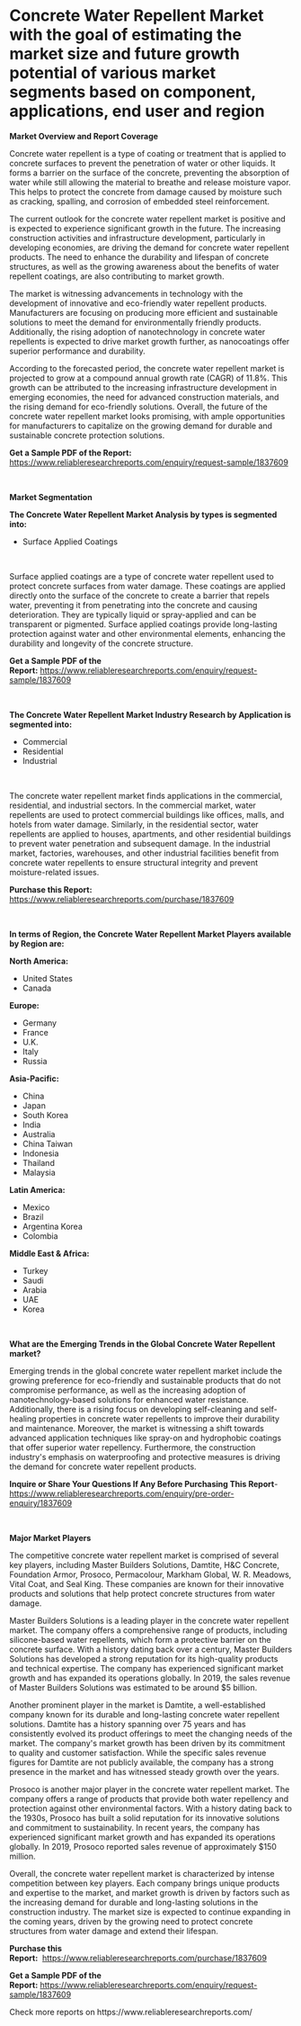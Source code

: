 <p><h1>Concrete Water Repellent Market with the goal of estimating the market size and future growth potential of various market segments based on component, applications, end user and region</h1></p><p><strong>Market Overview and Report Coverage</strong></p>
<p><p>Concrete water repellent is a type of coating or treatment that is applied to concrete surfaces to prevent the penetration of water or other liquids. It forms a barrier on the surface of the concrete, preventing the absorption of water while still allowing the material to breathe and release moisture vapor. This helps to protect the concrete from damage caused by moisture such as cracking, spalling, and corrosion of embedded steel reinforcement.</p><p>The current outlook for the concrete water repellent market is positive and is expected to experience significant growth in the future. The increasing construction activities and infrastructure development, particularly in developing economies, are driving the demand for concrete water repellent products. The need to enhance the durability and lifespan of concrete structures, as well as the growing awareness about the benefits of water repellent coatings, are also contributing to market growth.</p><p>The market is witnessing advancements in technology with the development of innovative and eco-friendly water repellent products. Manufacturers are focusing on producing more efficient and sustainable solutions to meet the demand for environmentally friendly products. Additionally, the rising adoption of nanotechnology in concrete water repellents is expected to drive market growth further, as nanocoatings offer superior performance and durability.</p><p>According to the forecasted period, the concrete water repellent market is projected to grow at a compound annual growth rate (CAGR) of 11.8%. This growth can be attributed to the increasing infrastructure development in emerging economies, the need for advanced construction materials, and the rising demand for eco-friendly solutions. Overall, the future of the concrete water repellent market looks promising, with ample opportunities for manufacturers to capitalize on the growing demand for durable and sustainable concrete protection solutions.</p></p>
<p><strong>Get a Sample PDF of the Report:</strong> <a href="https://www.reliableresearchreports.com/enquiry/request-sample/1837609">https://www.reliableresearchreports.com/enquiry/request-sample/1837609</a></p>
<p>&nbsp;</p>
<p><strong>Market Segmentation</strong></p>
<p><strong>The Concrete Water Repellent Market Analysis by types is segmented into:</strong></p>
<p><ul><li>Surface Applied Coatings</li></ul></p>
<p>&nbsp;</p>
<p><p>Surface applied coatings are a type of concrete water repellent used to protect concrete surfaces from water damage. These coatings are applied directly onto the surface of the concrete to create a barrier that repels water, preventing it from penetrating into the concrete and causing deterioration. They are typically liquid or spray-applied and can be transparent or pigmented. Surface applied coatings provide long-lasting protection against water and other environmental elements, enhancing the durability and longevity of the concrete structure.</p></p>
<p><strong>Get a Sample PDF of the Report:</strong>&nbsp;<a href="https://www.reliableresearchreports.com/enquiry/request-sample/1837609">https://www.reliableresearchreports.com/enquiry/request-sample/1837609</a></p>
<p>&nbsp;</p>
<p><strong>The Concrete Water Repellent Market Industry Research by Application is segmented into:</strong></p>
<p><ul><li>Commercial</li><li>Residential</li><li>Industrial</li></ul></p>
<p>&nbsp;</p>
<p><p>The concrete water repellent market finds applications in the commercial, residential, and industrial sectors. In the commercial market, water repellents are used to protect commercial buildings like offices, malls, and hotels from water damage. Similarly, in the residential sector, water repellents are applied to houses, apartments, and other residential buildings to prevent water penetration and subsequent damage. In the industrial market, factories, warehouses, and other industrial facilities benefit from concrete water repellents to ensure structural integrity and prevent moisture-related issues.</p></p>
<p><strong>Purchase this Report:</strong>&nbsp; <a href="https://www.reliableresearchreports.com/purchase/1837609">https://www.reliableresearchreports.com/purchase/1837609</a></p>
<p>&nbsp;</p>
<p><strong>In terms of Region, the Concrete Water Repellent Market Players available by Region are:</strong></p>
<p>
    <p> <strong> North America: </strong>
        <ul>
            <li>United States</li>
            <li>Canada</li>
        </ul>
        </p> 
    <p> <strong> Europe: </strong>
        <ul>
            <li>Germany</li>
            <li>France</li>
            <li>U.K.</li>
            <li>Italy</li>
            <li>Russia</li>
        </ul>
        </p> 
    <p> <strong> Asia-Pacific: </strong>
        <ul>
            <li>China</li>
            <li>Japan</li>
            <li>South Korea</li>
            <li>India</li>
            <li>Australia</li>
            <li>China Taiwan</li>
            <li>Indonesia</li>
            <li>Thailand</li>
            <li>Malaysia</li>
        </ul>
        </p> 
    <p> <strong> Latin America: </strong>
        <ul>
            <li>Mexico</li>
            <li>Brazil</li>
            <li>Argentina Korea</li>
            <li>Colombia</li>
        </ul>
        </p> 
    <p> <strong> Middle East & Africa: </strong>
        <ul>
            <li>Turkey</li>
            <li>Saudi</li>
            <li>Arabia</li>
            <li>UAE</li>
            <li>Korea</li>
        </ul>
    </p>
    </p>
<p>&nbsp;</p>
<p><strong>What are the Emerging Trends in the Global Concrete Water Repellent market?</strong></p>
<p><p>Emerging trends in the global concrete water repellent market include the growing preference for eco-friendly and sustainable products that do not compromise performance, as well as the increasing adoption of nanotechnology-based solutions for enhanced water resistance. Additionally, there is a rising focus on developing self-cleaning and self-healing properties in concrete water repellents to improve their durability and maintenance. Moreover, the market is witnessing a shift towards advanced application techniques like spray-on and hydrophobic coatings that offer superior water repellency. Furthermore, the construction industry's emphasis on waterproofing and protective measures is driving the demand for concrete water repellent products.</p></p>
<p><strong>Inquire or Share Your Questions If Any Before Purchasing This Report</strong>- <a href="https://www.reliableresearchreports.com/enquiry/pre-order-enquiry/1837609">https://www.reliableresearchreports.com/enquiry/pre-order-enquiry/1837609</a></p>
<p>&nbsp;</p>
<p><strong>Major Market Players</strong></p>
<p><p>The competitive concrete water repellent market is comprised of several key players, including Master Builders Solutions, Damtite, H&C Concrete, Foundation Armor, Prosoco, Permacolour, Markham Global, W. R. Meadows, Vital Coat, and Seal King. These companies are known for their innovative products and solutions that help protect concrete structures from water damage.</p><p>Master Builders Solutions is a leading player in the concrete water repellent market. The company offers a comprehensive range of products, including silicone-based water repellents, which form a protective barrier on the concrete surface. With a history dating back over a century, Master Builders Solutions has developed a strong reputation for its high-quality products and technical expertise. The company has experienced significant market growth and has expanded its operations globally. In 2019, the sales revenue of Master Builders Solutions was estimated to be around $5 billion.</p><p>Another prominent player in the market is Damtite, a well-established company known for its durable and long-lasting concrete water repellent solutions. Damtite has a history spanning over 75 years and has consistently evolved its product offerings to meet the changing needs of the market. The company's market growth has been driven by its commitment to quality and customer satisfaction. While the specific sales revenue figures for Damtite are not publicly available, the company has a strong presence in the market and has witnessed steady growth over the years.</p><p>Prosoco is another major player in the concrete water repellent market. The company offers a range of products that provide both water repellency and protection against other environmental factors. With a history dating back to the 1930s, Prosoco has built a solid reputation for its innovative solutions and commitment to sustainability. In recent years, the company has experienced significant market growth and has expanded its operations globally. In 2019, Prosoco reported sales revenue of approximately $150 million.</p><p>Overall, the concrete water repellent market is characterized by intense competition between key players. Each company brings unique products and expertise to the market, and market growth is driven by factors such as the increasing demand for durable and long-lasting solutions in the construction industry. The market size is expected to continue expanding in the coming years, driven by the growing need to protect concrete structures from water damage and extend their lifespan.</p></p>
<p><strong>Purchase this Report:</strong>&nbsp;&nbsp;<a href="https://www.reliableresearchreports.com/purchase/1837609">https://www.reliableresearchreports.com/purchase/1837609</a></p>
<p></p>
<p><strong>Get a Sample PDF of the Report:</strong>&nbsp;<a href="https://www.reliableresearchreports.com/enquiry/request-sample/1837609">https://www.reliableresearchreports.com/enquiry/request-sample/1837609</a></p>
<p>Check more reports on https://www.reliableresearchreports.com/</p>